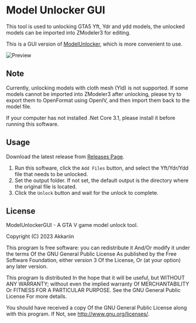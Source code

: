 # Model Unlocker GUI

This tool is used to unlocking GTA5 Yft, Ydr and ydd models, the unlocked models can be imported into ZModeler3 for editing.

This is a GUI version of [ModelUnlocker](https://github.com/kasuganosoras/ModelUnlocker), which is more convenient to use.

![Preview](https://user-images.githubusercontent.com/34357771/234845047-992e3379-c9e6-4191-9f26-6b2d30d9ff6e.png)

## Note
Currently, unlocking models with cloth mesh (Yld) is not supported. If some models cannot be imported into ZModeler3 after unlocking, please try to export them to OpenFormat using OpenIV, and then import them back to the model file.

If your computer has not installed .Net Core 3.1, please install it before running this software.

## Usage

Download the latest release from [Releases Page](https://github.com/kasuganosoras/ModelUnlockerGUI/releases).

1. Run this software, click the `Add Files` button, and select the Yft/Ydr/Ydd file that needs to be unlocked.
2. Set the output folder. If not set, the default output is the directory where the original file is located.
3. Click the `Unlock` button and wait for the unlock to complete.

## License

ModelUnlockerGUI - A GTA V game model unlock tool.

Copyright (C) 2023 Akkariin

This program Is free software: you can redistribute it And/Or modify it under the terms Of the GNU General Public License As published by the Free Software Foundation, either version 3 Of the License, Or (at your option) any later version.

This program Is distributed In the hope that it will be useful, but WITHOUT ANY WARRANTY; without even the implied warranty Of MERCHANTABILITY Or FITNESS FOR A PARTICULAR PURPOSE. See the GNU General Public License For more details.

You should have received a copy Of the GNU General Public License along with this program. If Not, see http://www.gnu.org/licenses/.

